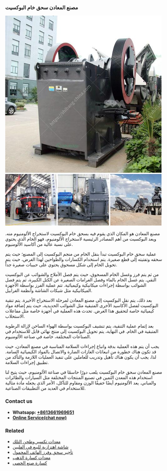 <h3>مصنع المعادن سحق خام البوكسيت</h3><img src='1701853528.jpg' alt=''><p>مصنع المعادن هو المكان الذي يقوم فيه بسحق خام البوكسيت لاستخراج الألومنيوم منه. ويعد البوكسيت من أهم المصادر الرئيسية لاستخراج الألومنيوم، فهو الخام الذي يحتوي على نسبة عالية من أكاسيد الألومنيوم.</p><p>عملية سحق خام البوكسيت تبدأ بنقل الخام من منجم البوكسيت إلى المصنع؛ حيث يتم سحقه وتفتيته إلى قطع صغيرة. يتم استخدام الكسارات والطواحين لهذا الغرض، حيث يتم تحويل الخام إلى شكل مسحوق يحتوي على حبيبات صغيرة جداً.</p><p>من ثم يتم فرز وغسل الخام المسحوق، حيث يتم فصل الأملاح والشوائب عن البوكسيت النقي. يتم غسل الخام بالماء وفصل الغرامات الصغيرة عن الكتل الكبيرة، ثم يتم فصل الشوائب بواسطة إجراءات ميكانيكية وكيميائية. تتم عملية الفرز بواسطة الأجهزة الميكانيكية مثل شبكات الشاشة وأنظمة الغرابيل.</p><p>بعد ذلك، يتم نقل البوكسيت إلى مصنع المعادن لمرحلة الاستخراج الأخيرة. يتم تنقية البوكسيت لفصل الأكاسيد الأخرى المتبقية مثل الشوائب الحديدية، حيث يتم إضافة مواد كيميائية خاصة لتحقيق هذا الغرض. تحدث هذه العملية في أجهزة خاصة مثل مفاعلات الاستحلاب.</p><p>بعد إتمام عملية التنقية، يتم تنشيف البوكسيت بواسطة الهواء الساخن لإزالة الرطوبة المتبقية في الخام. في النهاية، يتم تحويل البوكسيت إلى منتج نهائي قابل للاستخدام في الصناعات المختلفة، خاصة في صناعة الألومنيوم.</p><p>يجب أن يتم هذه العملية بدقة واتباع إجراءات السلامة المناسبة في مصنع المعادن، حيث قد تكون هناك خطورة من انبعاثات الغازات الضارة والاتصال بالمواد الكيميائية السامة. لذا، يجب أن يكون هناك تأهيل وتدريب للعاملين على تنفيذ العمليات اللازمة والتأكد من تطبيق إجراءات السلامة.</p><p>مصنع المعادن سحق خام البوكسيت يلعب دورًا حاسمًا في صناعة الألومنيوم، حيث يتيح لنا استخدام هذه المعدن الثمين في تصنيع المنتجات المختلفة مثل السيارات والطائرات والمباني. يعد الألومنيوم أيضًا خفيفًا الوزن ومقاوم للتآكل، الأمر الذي يجعله مادة مثالية للاستخدام في العديد من التطبيقات الصناعية.</p><h3>Contact us</h3><ul><li><strong>Whatsapp:&nbsp;<a href="https://wa.me/8613661969651">+8613661969651</a></strong></li><li><a href="https://swt.shibang-china.com/?git&amp;zhl&amp;مصنع المعادن سحق خام البوكسيت"><strong>Online Service(chat now)</strong></a></li></ul><h3>Related</h3><ul><li><a href='معدات تكسير وطحن التلك.md'>معدات تكسير وطحن التلك</a></li><li><a href='شاشة اهتزازية للبيع في الفلبين.md'>شاشة اهتزازية للبيع في الفلبين</a></li><li><a href='تأجير سحق وفرز الهاتف المحمول.md'>تأجير سحق وفرز الهاتف المحمول</a></li><li><a href='معدات كسارة الذهب.md'>معدات كسارة الذهب</a></li><li><a href='كسارة صنع الحصى.md'>كسارة صنع الحصى</a></li></ul>